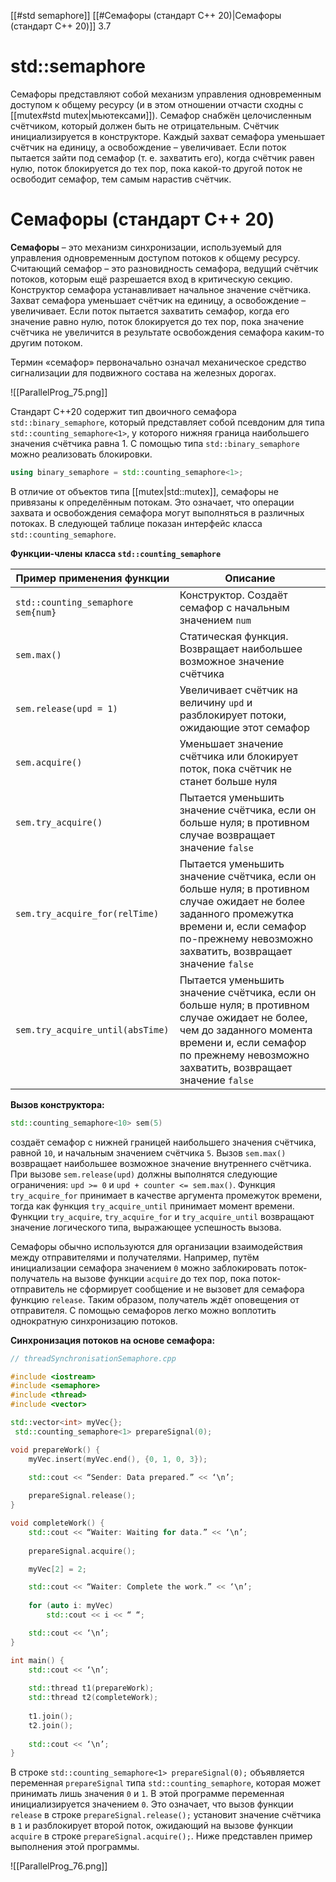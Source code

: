 
[[#std semaphore]]
[[#Семафоры (стандарт C++ 20)|Семафоры (стандарт C++ 20)]] 3.7




# std::semaphore

Семафоры представляют собой механизм управления одновременным доступом к общему ресурсу (и в этом отношении отчасти сходны с [[mutex#std mutex|мьютексами]]). Семафор снабжён целочисленным счётчиком, который должен быть не отрицательным. Счётчик инициализируется в конструкторе. Каждый захват семафора уменьшает счётчик на единицу, а освобождение – увеличивает. Если поток пытается зайти под семафор (т. е. захватить его), когда счётчик равен нулю, поток блокируется до тех пор, пока какой-то другой поток не освободит семафор, тем самым нарастив счётчик.

# Семафоры (стандарт C++ 20)

**Семафоры** – это механизм синхронизации, используемый для управления одновременным доступом потоков к общему ресурсу. Считающий семафор – это разновидность семафора, ведущий счётчик потоков, которым ещё разрешается вход в критическую секцию. Конструктор семафора устанавливает начальное значение счётчика. Захват семафора уменьшает счётчик на единицу, а освобождение – увеличивает. Если поток пытается захватить семафор, когда его значение равно нулю, поток блокируется до тех пор, пока значение счётчика не увеличится в результате освобождения семафора каким-то другим потоком.

Термин «семафор» первоначально означал механическое средство сигнализации для подвижного состава на железных дорогах.

![[ParallelProg_75.png]]

Стандарт C++20 содержит тип двоичного семафора `std::binary_semaphore`, который представляет собой псевдоним для типа `std::counting_semaphore<1>`, у которого нижняя граница наибольшего значения счётчика равна 1. С помощью типа `std::binary_semaphore` можно реализовать блокировки.
```c++
using binary_semaphore = std::counting_semaphore<1>;
```

В отличие от объектов типа [[mutex|std::mutex]], семафоры не привязаны к определённым потокам. Это означает, что операции захвата и освобождения семафора могут выполняться в различных потоках. В следующей таблице показан интерфейс класса `std::counting_semaphore`.

**Функции-члены класса `std::counting_semaphore`**

| **Пример применения функции**      | **Описание**                                                                                                                                                                                                   |
| ---------------------------------- | -------------------------------------------------------------------------------------------------------------------------------------------------------------------------------------------------------------- |
| `std::counting_semaphore sem{num}` | Конструктор. Создаёт семафор с начальным значением `num`                                                                                                                                                       |
| `sem.max()`                        | Статическая функция. Возвращает наибольшее возможное значение счётчика                                                                                                                                         |
| `sem.release(upd = 1)`             | Увеличивает счётчик на величину `upd` и разблокирует потоки, ожидающие этот семафор                                                                                                                            |
| `sem.acquire()`                    | Уменьшает значение счётчика или блокирует поток, пока счётчик не станет больше нуля                                                                                                                            |
| `sem.try_acquire()`                | Пытается уменьшить значение счётчика, если он больше нуля; в противном случае возвращает значение `false`                                                                                                      |
| `sem.try_acquire_for(relTime)`     | Пытается уменьшить значение счётчика, если он больше нуля; в противном случае ожидает не более заданного промежутка времени и, если семафор по-прежнему невозможно захватить, возвращает значение `false`      |
| `sem.try_acquire_until(absTime)`   | Пытается уменьшить значение счётчика, если он больше нуля; в противном случае ожидает не более, чем до заданного момента времени и, если семафор по прежнему невозможно захватить, возвращает значение `false` |

**Вызов конструктора:**
```c++
std::counting_semaphore<10> sem(5)
```

создаёт семафор с нижней границей наибольшего значения счётчика, равной `10`, и начальным значением счётчика `5`. Вызов `sem.max()` возвращает наибольшее возможное значение внутреннего счётчика. При вызове `sem.release(upd)` должны выполнятся следующие ограничения: `upd >= 0` и `upd + counter <= sem.max()`. Функция `try_acquire_for` принимает в качестве аргумента промежуток времени, тогда как функция `try_acquire_until` принимает момент времени. Функции `try_acquire`, `try_acquire_for` и `try_acquire_until` возвращают значение логического типа, выражающее успешность вызова. 

Семафоры обычно используются для организации взаимодействия между отправителями и получателями. Например, путём инициализации семафора значением `0` можно заблокировать поток-получатель на вызове функции `acquire` до тех пор, пока поток-отправитель не сформирует сообщение и не вызовет для семафора функцию `release`. Таким образом, получатель ждёт оповещения от отправителя. С помощью семафоров легко можно воплотить однократную синхронизацию потоков.

**Синхронизация потоков на основе семафора:**
```c++
// threadSynchronisationSemaphore.cpp

#include <iostream>
#include <semaphore>
#include <thread>
#include <vector>

std::vector<int> myVec{};
 std::counting_semaphore<1> prepareSignal(0);

void prepareWork() {
	myVec.insert(myVec.end(), {0, 1, 0, 3});

	std::cout << “Sender: Data prepared.” << ‘\n’;
	
	prepareSignal.release();
}

void completeWork() {
	std::cout << “Waiter: Waiting for data.” << ‘\n’;
	
	prepareSignal.acquire();

	myVec[2] = 2;

	std::cout << “Waiter: Complete the work.” << ‘\n’;
	
	for (auto i: myVec) 
		std::cout << i << “ “;

	std::cout << ‘\n’;
}

int main() {
	std::cout << ‘\n’;
	
	std::thread t1(prepareWork);
	std::thread t2(completeWork);
	
	t1.join();
	t2.join();
	
	std::cout << ‘\n’;
}
```


В строке `std::counting_semaphore<1> prepareSignal(0);` объявляется переменная `prepareSignal` типа `std::counting_semaphore`, которая может принимать лишь значения `0` и `1`. В этой программе переменная инициализируется значением `0`. Это означает, что вызов функции `release` в строке `prepareSignal.release();` установит значение счётчика в `1` и разблокирует второй поток, ожидающий на вызове функции `acquire` в строке `prepareSignal.acquire();`. Ниже представлен пример выполнения этой программы.

![[ParallelProg_76.png]]



